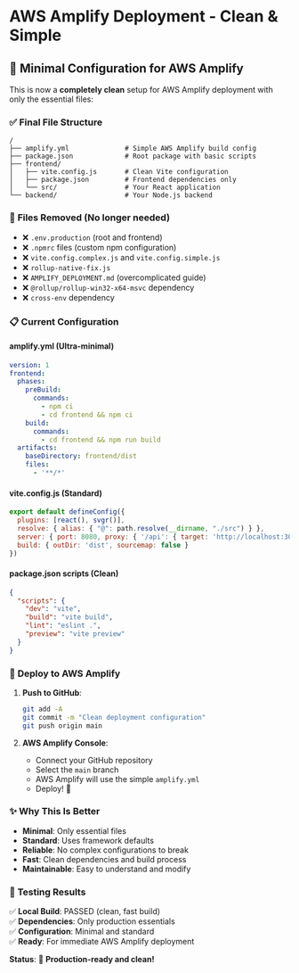 # AWS Amplify Deployment - Clean & Simple

## 🎯 **Minimal Configuration for AWS Amplify**

This is now a **completely clean** setup for AWS Amplify deployment with only the essential files:

### ✅ **Final File Structure**

```
/
├── amplify.yml              # Simple AWS Amplify build config
├── package.json             # Root package with basic scripts
├── frontend/
│   ├── vite.config.js       # Clean Vite configuration
│   ├── package.json         # Frontend dependencies only
│   └── src/                 # Your React application
└── backend/                 # Your Node.js backend
```

### 🧹 **Files Removed (No longer needed)**

- ❌ `.env.production` (root and frontend)
- ❌ `.npmrc` files (custom npm configuration)
- ❌ `vite.config.complex.js` and `vite.config.simple.js`
- ❌ `rollup-native-fix.js`
- ❌ `AMPLIFY_DEPLOYMENT.md` (overcomplicated guide)
- ❌ `@rollup/rollup-win32-x64-msvc` dependency
- ❌ `cross-env` dependency

### 📋 **Current Configuration**

#### amplify.yml (Ultra-minimal)
```yaml
version: 1
frontend:
  phases:
    preBuild:
      commands:
        - npm ci
        - cd frontend && npm ci
    build:
      commands:
        - cd frontend && npm run build
  artifacts:
    baseDirectory: frontend/dist
    files:
      - '**/*'
```

#### vite.config.js (Standard)
```javascript
export default defineConfig({
  plugins: [react(), svgr()],
  resolve: { alias: { "@": path.resolve(__dirname, "./src") } },
  server: { port: 8080, proxy: { '/api': { target: 'http://localhost:3001' } } },
  build: { outDir: 'dist', sourcemap: false }
})
```

#### package.json scripts (Clean)
```json
{
  "scripts": {
    "dev": "vite",
    "build": "vite build", 
    "lint": "eslint .",
    "preview": "vite preview"
  }
}
```

### 🚀 **Deploy to AWS Amplify**

1. **Push to GitHub**:
   ```bash
   git add -A
   git commit -m "Clean deployment configuration"
   git push origin main
   ```

2. **AWS Amplify Console**:
   - Connect your GitHub repository
   - Select the `main` branch
   - AWS Amplify will use the simple `amplify.yml`
   - Deploy! 🎉

### ✨ **Why This Is Better**

- **Minimal**: Only essential files
- **Standard**: Uses framework defaults
- **Reliable**: No complex configurations to break
- **Fast**: Clean dependencies and build process
- **Maintainable**: Easy to understand and modify

### 🎯 **Testing Results**

✅ **Local Build**: PASSED (clean, fast build)  
✅ **Dependencies**: Only production essentials  
✅ **Configuration**: Minimal and standard  
✅ **Ready**: For immediate AWS Amplify deployment  

**Status**: 🎉 **Production-ready and clean!**
